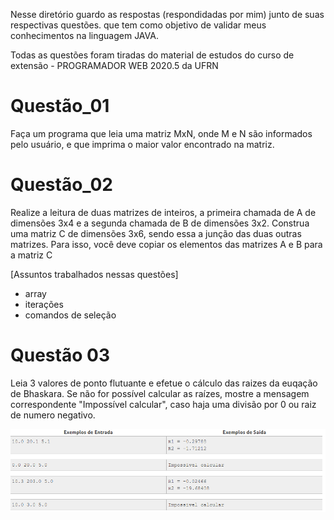 Nesse diretório guardo as respostas (respondidadas por mim) junto de suas respectivas questões. que tem como objetivo de validar meus conhecimentos na linguagem JAVA.

Todas as questões foram tiradas do material de estudos do curso de extensão - PROGRAMADOR WEB 2020.5 da UFRN 


# Questão_01 
Faça um programa que leia uma matriz MxN, onde M e N são informados pelo usuário, e que imprima o maior valor encontrado na matriz.

# Questão_02
Realize a leitura de duas matrizes de inteiros, a primeira chamada de A de dimensões 3x4 e a segunda chamada de B de dimensões 3x2. Construa uma matriz C de dimensões 3x6, sendo essa a junção das duas outras matrizes. Para isso, você deve copiar os elementos das matrizes A e B para a matriz C 

[Assuntos trabalhados nessas questões] 
* array 
* iterações
* comandos de seleção 

# Questão 03
Leia 3 valores de ponto flutuante e efetue o cálculo das raizes da euqação de Bhaskara. Se não for possível calcular as raízes, mostre a mensagem correspondente "Impossível calcular", caso haja uma divisão por 0 ou raiz de numero negativo.

![Questão 03](/Estudos/images/Q03-Java.png)